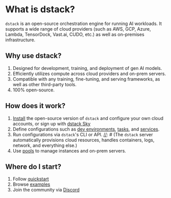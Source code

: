 # What is dstack?

`dstack` is an open-source orchestration engine for running AI workloads. It supports a wide range of cloud providers (such as AWS, GCP, Azure,
Lambda, TensorDock, Vast.ai, CUDO, etc.) as well as on-premises infrastructure.

## Why use dstack?

1. Designed for development, training, and deployment of gen AI models.
2. Efficiently utilizes compute across cloud providers and on-prem servers.
3. Compatible with any training, fine-tuning, and serving frameworks, as well as other third-party tools.
4. 100% open-source.

## How does it work?

1. [Install](installation/index.md) the open-source version of `dstack` and configure your own cloud accounts, or sign up with [dstack Sky](https://sky.dstack.ai) 
2. Define configurations such as [dev environments](concepts/dev-environments.md), [tasks](concepts/tasks.md), 
   and [services](concepts/services.md).
3. Run configurations via `dstack`'s CLI or API.
[//]: # (The `dstack` server automatically provisions cloud resources, handles containers, logs, network, and everything else.)
4. Use [pools](concepts/pools.md) to manage instances and on-prem servers.

[//]: # (### Coming soon)

[//]: # (1. Multi-node tasks)
[//]: # (2. Auto-scalable services)
[//]: # (3. Integration with Kubernetes)

## Where do I start?

1. Follow [quickstart](quickstart.md)
2. Browse [examples](../examples/index.md)
3. Join the community via [Discord](https://discord.gg/u8SmfwPpMd)